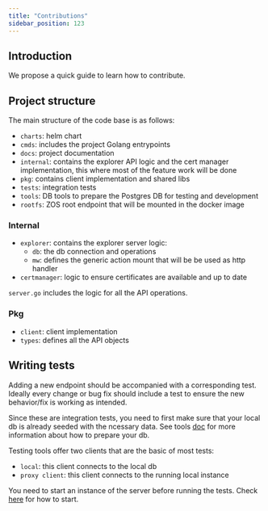 ```yaml
---
title: "Contributions"
sidebar_position: 123
---
```




## Introduction

We propose a quick guide to learn how to contribute.

## Project structure

The main structure of the code base is as follows:

- `charts`: helm chart
- `cmds`: includes the project Golang entrypoints
- `docs`: project documentation
- `internal`: contains the explorer API logic and the cert manager implementation, this where most of the feature work will be done
- `pkg`: contains client implementation and shared libs
- `tests`: integration tests
- `tools`: DB tools to prepare the Postgres DB for testing and development
- `rootfs`: ZOS root endpoint that will be mounted in the docker image

### Internal

- `explorer`: contains the explorer server logic:
  - `db`: the db connection and operations
  - `mw`: defines the generic action mount that will be be used as http handler
- `certmanager`: logic to ensure certificates are available and up to date

`server.go` includes the logic for all the API operations.

### Pkg

- `client`: client implementation
- `types`: defines all the API objects

## Writing tests

Adding a new endpoint should be accompanied with a corresponding test. Ideally every change or bug fix should include a test to ensure the new behavior/fix is working as intended.

Since these are integration tests, you need to first make sure that your local db is already seeded with the ncessary data. See tools [doc](./db_testing) for more information about how to prepare your db.

Testing tools offer two clients that are the basic of most tests:

- `local`: this client connects to the local db
- `proxy client`: this client connects to the running local instance

You need to start an instance of the server before running the tests. Check [here](./commands) for how to start.
